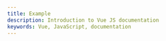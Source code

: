 ```yaml
---
title: Example
description: Introduction to Vue JS documentation
keywords: Vue, JavaScript, documentation
---
```

